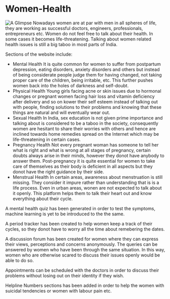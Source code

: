 # Women-Health
![A Glimpse](https://drive.google.com/file/d/158zW2rtFiGYstz7bB51P8hE_JRKsVPLq/view?usp=share_link)
Nowadays women are at par with men in all spheres of life, they are working as successful doctors, engineers, professionals, entrepreneurs etc. Women do not feel free to talk about their health. In some cases it becomes life-threatening. Talking about women related health issues is still a big taboo in most parts of India. 

Sections of the website include:
- Mental Health
  It is quite common for women to suffer from postpartum depression, eating disorders, anxiety disorders and others but instead of being considerate people judge them for having changed, not taking proper care of the children, being irritable, etc. This further pushes women back into the holes of darkness and self-doubt.
- Physical Health 
  Young girls facing acne or skin issues due to hormonal changes or pregnant women facing hair loss and vitamin deficiency after delivery and so on kower their self esteem instead of talking out with people, finding solutions to their problems and knowing that these things are natural and will eventually wear out.
- Sexual Health
  In India, sex education is not given prime importance and talking about is considered to be a taboo in the society, consequently women are hesitant to share their worries with others and hence are inclined towards home remedies spread on the Internet which may be life-threatening in certain cases. 
- Pregnancy Health
  Not every pregnant woman has someone to tell her what is right and what is wrong at all stages of pregnancy, certain doubts always arise in their minds, however they donot have anybody to answer them. Post-pregnancy it is quite essential for women to take care of themselves as their body is deficient in all aspects but they donot have the right guidance by their side.
- Menstrual Health 
  In certain areas, awareness about menstruation is still missing. They consider it impure rather than understanding that is is a life process. Even in urban areas, wonen are not expected to talk about it openly. This platform helps them to talk their heart out and know everything about their cycle.
  
A mental health quiz has been generated in order to test the symptoms, machine learning is yet to be introduced to the the same.

A period tracker has been created to help women keep a track of their cycles, so they donot have to worry all the time about remebering the dates.

A discussion forum has been created for women where they can express their views, perceptions and concerns anonymously. The queries can be answered by women who have been through the same situation. In this way, women who are otherwise scared to discuss their issues openly would be able to do so.

Appointments can be scheduled with the doctors in order to discuss their problems without losing out on their identity if they wish.

Helpline Numbers sections has been added in order to help the women with suicidal tendencies or women with labour pain etc.

